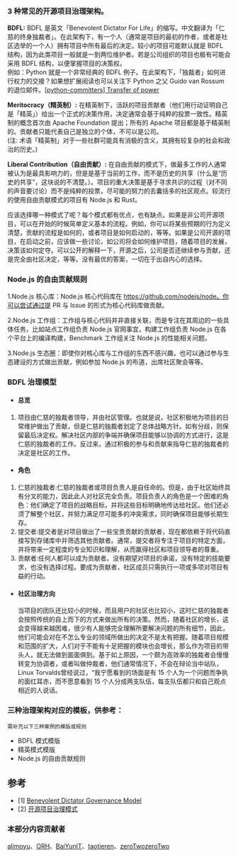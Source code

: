 
### 3 种常见的开源项目治理架构。

 **BDFL:**  BDFL 是英文「Benevolent Dictator For Life」的缩写。中文翻译为「仁慈的终身独裁者」。在此架构下，有一个人（通常是项目的最初的作者，或者是社区选举的一个人）拥有项目中所有最后的决定。较小的项目可能默认就是 BDFL 结构，因为此类项目一般就是一到两位维护者。若是公司组织的项目也极有可能会采用 BDFL 结构，以便掌握项目的决策权。  
例如：Python 就是一个非常经典的 BDFL 例子。在此架构下，「独裁者」如何进行权力的交接？如果想扩展阅读也可以关注下 Python 之父 Guido van Rossum 的退位邮件。[[python-committers] Transfer of power](https://mail.python.org/pipermail/python-committers/2018-July/005664.html)

 **Meritocracy（精英制）:** 在精英制下，活跃的项目贡献者（他们用行动证明自己是「精英」）给出一个正式的决策作用，决定通常会基于纯粹的投票一致性。精英制的概念首次由 Apache Foundation 提出；所有的 Apache 项目都是基于精英制的。贡献者只能代表自己是独立的个体，不可以是公司。  
(注: 术语「精英制」对于一些社群可能具有消极的含义，其拥有较复杂的社会和政治的历史。)

 **Liberal Contribution（自由贡献）:** 在自由贡献的模式下，做最多工作的人通常被认为是最具影响力的，但是是基于当前的工作，而不是历史的共享（什么是“历史的共享”，这块说的不清楚。）。项目的重大决策是基于寻求共识的过程（对不同的声音要讨论）而不是纯粹的投票，尽可能的努力的去囊括多的社区观点。较流行的使用自由贡献模式的项目有 Node.js 和 Rust。

应该选择哪一种模式了呢？每个模式都有优点，也有缺点。如果是非公司开源项目，可以在开始的时候简单定义基本的流程。例如，你可以将某些预期的行为定义清楚，贡献的流程是如何的，或者项目是如何启动的，等等。如果是公司开源的项目，在启动之前，应该做一些讨论，如公司将会如何维护项目，随着项目的发展，决策该如何定夺。可以公开的解释一下，开源之后，公司是否还继续参与贡献，还是完全由社区决定，等等。没有最优的答案，一切在于出自内心的选择。


### Node.js 的自由贡献规则

  1.Node.js 核心库：Node.js 核心代码库在 https://github.com/nodejs/node。你可以尝试通过提 PR 与 Issue 的形式为核心代码库做贡献。

  2.Node.js 工作组：工作组与核心代码并非直接关联，而是专注在其周边的一些具体任务，比如站点工作组负责 Node.js 官网事宜，构建工作组负责 Node.js 在各个平台上的编译构建，Benchmark 工作组关注 Node.js 的性能相关问题。

  3.Node.js 生态圈：即使你对核心库与工作组的东西不感兴趣，也可以通过参与生态建设的方式做出贡献，例如参加 Node.js 的布道，出席社区聚会等等。


### BDFL 治理模型
  - #### 总览
  1. 项目由仁慈的独裁者领导，并由社区管理。也就是说，社区积极地为项目的日常维护做出了贡献，但是仁慈的独裁者划定了总体战略方针。如有分歧，则保留最后决定权。解决社区内部的争端并确保项目能够以协调的方式进行，这是仁慈的独裁者的工作。反过来，通过积极的参与和贡献来指导仁慈的独裁者的决定是社区的工作。

 - #### 角色
  1. 仁慈的独裁者:仁慈的独裁者或项目负责人是自任命的。但是，由于社区始终具有分叉的能力，因此此人对社区完全负责。项目负责人的角色是一个困难的角色：他们确定了项目的战略目标，并将这些目标明确地传达给社区。他们还必须了解整个社区，并努力满足尽可能多的冲突需求，同时确保项目能够长期生存。
  2. 提交者:提交者是对项目做出了一些宝贵贡献的贡献者，现在都依赖于将代码直接写到存储库中并筛选其他贡献者。通常，提交者将专注于项目的特定方面，并将带来一定程度的专业知识和理解，从而赢得社区和项目领导者的尊重。
  3. 贡献者:任何人都可以成为贡献者。没有期望对项目的承诺，没有特定的技能要求，也没有选择过程。要成为贡献者，社区成员只需执行一项或多项对项目有益的行动。

 - #### 社区治理方向
    当项目的团队还比较小的时候，而且用户的社区也比较小，这时仁慈的独裁者会按照传统的自上而下的方式来做出所有的决策。然而，随着社区的增长，这会变得越来越困难，很少有人能够完全理解所要解决问题的所有细节，因此，他们可能会对在不怎么专业的领域所做出的决定不是太有把握。随着项目规模和范围的扩大，人们对于不能有十足把握的模块也会增长，那么作为项目的带头人，就无法做到面面俱到。基于如上原因，一个颇为高效率的独裁者会慢慢转变为协调者，或者叫做仲裁者，他们通常情况下，不会在辩论当中站队，Linux Torvalds曾经说过，“我宁愿看到的场面是有 15 个人为一个问题而争执的面红耳赤，而不愿意看到 15 个人分成两支队伍，每支队伍都只和自己观点相近的人说话。



### 三种治理架构对应的模板，供参考：


```
需补充以下三种案例的模版或规则
```


- BDFL 模式模版
- 精英模式模版
- Node.js 的自由贡献规则


## 参考

- [1] [Benevolent Dictator Governance Model](http://oss-watch.ac.uk/resources/benevolentdictatorgovernancemodel)
- [2] [开源项目治理模式](http://opensourceway.community/posts/foundation_introduce/oss_governance_models)

### 本部分内容贡献者

[alimoyu](https://gitee.com/alimoyu)、[ORH](https://gitee.com/orh)、[BaiYunIT](https://gitee.com/baiyunit)、[taotieren](https://gitee.com/taotieren)、[zeroTwozeroTwo](https://gitee.com/zerotwozerotwo)